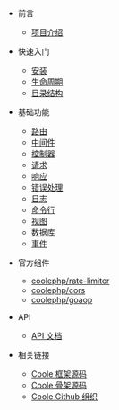 * 前言
  * [项目介绍](前言/项目介绍.md)

* 快速入门
  * [安装](快速入门/安装.md)
  * [生命周期](快速入门/生命周期.md)
  * [目录结构](快速入门/目录结构.md)
    
* 基础功能
  * [路由](基础功能/路由.md)
  * [中间件](基础功能/中间件.md)
  * [控制器](基础功能/控制器.md)
  * [请求](基础功能/请求.md)
  * [响应](基础功能/响应.md)
  * [错误处理](基础功能/错误处理.md)
  * [日志](基础功能/日志.md)
  * [命令行](基础功能/命令行.md)
  * [视图](基础功能/视图.md)
  * [数据库](基础功能/数据库.md)
  * [事件](基础功能/事件.md)
    
* 官方组件
  * [coolephp/rate-limiter](官方组件/rate-limiter.md)
  * [coolephp/cors](官方组件/cors.md)
  * [coolephp/goaop](官方组件/aop.md)

* API
  * <a href="/api/main">API 文档</a>

* 相关链接
  * [Coole 框架源码](https://github.com/guanguans/coole)
  * [Coole 骨架源码](https://github.com/coolephp/skeleton)
  * [Coole Github 组织](https://github.com/coolephp)
